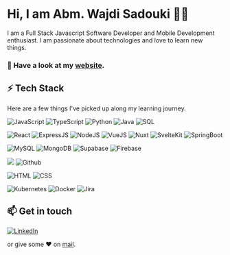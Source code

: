 
# Hi, I am Abm. Wajdi Sadouki 👨‍💻 

I am a Full Stack Javascript Software Developer and Mobile Development enthusiast. I am passionate about technologies and love to learn new things.

### 🔭 Have a look at my [website](https://wajdi-sadouki.vercel.app/).


## ⚡ Tech Stack

Here are a few things I've picked up along my learning journey.


  ![JavaScript](https://img.shields.io/badge/JavaScript-F7DF1E?style=for-the-badge&logo=javascript&logoColor=black) ![TypeScript](https://img.shields.io/badge/TypeScript-007ACC?style=for-the-badge&logo=typescript&logoColor=white) ![Python](https://img.shields.io/badge/-Python-000?style=for-the-badge&logo=python) ![Java](https://img.shields.io/badge/Java-ED8B00?style=for-the-badge&logo=java&logoColor=white) ![SQL](https://img.shields.io/badge/-SQL-000?style=for-the-badge&logo=MySQL&logoColor=4479A1)
  
 ![React](https://shields.io/badge/react-black?logo=react&style=for-the-badge) ![ExpressJS](https://img.shields.io/badge/Express.js-404D59?style=for-the-badge) ![NodeJS](https://img.shields.io/badge/Node.js-43853D?style=for-the-badge&logo=node.js&logoColor=white) ![VueJS](https://img.shields.io/badge/Vue.js-35495E?style=for-the-badge&logo=vuedotjs&logoColor=4FC08D) ![Nuxt](https://img.shields.io/badge/nuxt.js-00DC82?style=for-the-badge&logo=nuxt.js&logoColor=white) ![SvelteKit](https://img.shields.io/badge/SvelteKit-4A4A55?style=for-the-badge&logo=svelte) ![SpringBoot](https://img.shields.io/badge/SpringBoot-6DB33F?style=flat-square&logo=Spring&logoColor=white)

 ![MySQL](https://img.shields.io/badge/MySQL-00000F?style=for-the-badge&logo=mysql&logoColor=white) ![MongoDB](https://img.shields.io/badge/MongoDB-4EA94B?style=for-the-badge&logo=mongodb&logoColor=white) ![Supabase](https://shields.io/badge/supabase-black?logo=supabase&style=for-the-badge) ![Firebase](https://img.shields.io/badge/firebase-ffca28?style=for-the-badge&logo=firebase&logoColor=black)

 ![](https://img.shields.io/badge/git%20-%23F05033.svg?&style=for-the-badge&logo=git&logoColor=white)  ![Github](https://img.shields.io/badge/github%20-%23121011.svg?&style=for-the-badge&logo=github&logoColor=white)
 
 ![HTML](https://img.shields.io/badge/HTML5-E34F26?style=for-the-badge&logo=html5&logoColor=white) ![CSS](https://img.shields.io/badge/CSS-239120?&style=for-the-badge&logo=css3&logoColor=white)
 
 ![Kubernetes](https://img.shields.io/badge/Kubernetes-326CE5?style=for-the-badge&logo=Kubernetes&logoColor=white) ![Docker](https://img.shields.io/badge/docker%20-%230db7ed.svg?&style=for-the-badge&logo=docker&logoColor=white) ![Jira](https://img.shields.io/badge/-Jira-000?&style=for-the-badge&logo=Jira-Software&logoColor=0052CC)


## 📫 Get in touch
[![LinkedIn](https://img.shields.io/badge/LinkedIn-0077B5?style=for-the-badge&logo=linkedin&logoColor=white)](https://www.linkedin.com/in/wajdi-sadouki/)


 or give some ♥ on [mail](mailto:wajdi.sadouki@gmail.com). 

